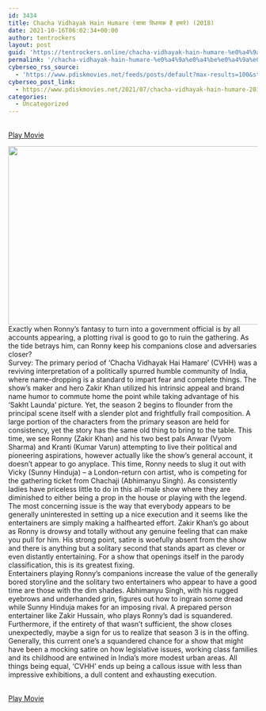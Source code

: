 ```yaml
---
id: 3434
title: Chacha Vidhayak Hain Humare (चाचा विधायक हैं हमारे) (2018)
date: 2021-10-16T06:02:34+00:00
author: tentrockers
layout: post
guid: 'https://tentrockers.online/chacha-vidhayak-hain-humare-%e0%a4%9a%e0%a4%be%e0%a4%9a%e0%a4%be-%e0%a4%b5%e0%a4%bf%e0%a4%a7%e0%a4%be%e0%a4%af%e0%a4%95-%e0%a4%b9%e0%a5%88%e0%a4%82-%e0%a4%b9%e0%a4%ae%e0%a4%be%e0%a4%b0%e0%a5%87-201/'
permalink: '/chacha-vidhayak-hain-humare-%e0%a4%9a%e0%a4%be%e0%a4%9a%e0%a4%be-%e0%a4%b5%e0%a4%bf%e0%a4%a7%e0%a4%be%e0%a4%af%e0%a4%95-%e0%a4%b9%e0%a5%88%e0%a4%82-%e0%a4%b9%e0%a4%ae%e0%a4%be%e0%a4%b0%e0%a5%87-201/'
cyberseo_rss_source:
  - 'https://www.pdiskmovies.net/feeds/posts/default?max-results=100&start-index=1201'
cyberseo_post_link:
  - https://www.pdiskmovies.net/2021/07/chacha-vidhayak-hain-humare-2018.html
categories:
  - Uncategorized
---
```

<a href="https://kuklink.com/1/bnYyZ2U5MDAzeno2" onclick="window.open('https://kuklink.com/1/bnYyZ2U5MDAzeno2','popup','width=600,height=600'); return false;" target="popup" rel="noopener"><br /> Play Movie<br /> </a>

<div class="separator">
  <a href="https://www.pdiskmovies.net/2021/07/j" target="_blank" rel="noopener"><img loading="lazy" border="0" data-original-height="720" data-original-width="1280" height="360" src="https://1.bp.blogspot.com/-39-nHMzf1v4/YO7jifVwt1I/AAAAAAAAZEA/9PQilIju7zUyQjUXPYTVt72hG2SiMBGRQCLcBGAsYHQ/w640-h360/Chacha%2BVidhayak%2BHain%2BHumare%2B%2528%25E0%25A4%259A%25E0%25A4%25BE%25E0%25A4%259A%25E0%25A4%25BE%2B%25E0%25A4%25B5%25E0%25A4%25BF%25E0%25A4%25A7%25E0%25A4%25BE%25E0%25A4%25AF%25E0%25A4%2595%2B%25E0%25A4%25B9%25E0%25A5%2588%25E0%25A4%2582%2B%25E0%25A4%25B9%25E0%25A4%25AE%25E0%25A4%25BE%25E0%25A4%25B0%25E0%25A5%2587%2529%2B%25282018%2529.jpg" width="640" /></a>
</div>

<div>
  <div>
    <span>Exactly when Ronny&#8217;s fantasy to turn into a government official is by all accounts appearing, a plotting rival is good to go to ruin the gathering. As the tide betrays him, can Ronny keep his companions close and adversaries closer?&nbsp;</span>
  </div>
  
  <div>
    <span>Survey: The primary period of &#8216;Chacha Vidhayak Hai Hamare&#8217; (CVHH) was a reviving interpretation of a politically spurred humble community of India, where name-dropping is a standard to impart fear and complete things. The show&#8217;s maker and hero Zakir Khan utilized his intrinsic appeal and brand name humor to commute home the point while taking advantage of his &#8216;Sakht Launda&#8217; picture. Yet, the season 2 begins to flounder from the principal scene itself with a slender plot and frightfully frail composition. A large portion of the characters from the primary season are held for consistency, yet the story has the same old thing to bring to the table. This time, we see Ronny (Zakir Khan) and his two best pals Anwar (Vyom Sharma) and Kranti (Kumar Varun) attempting to live their political and pioneering aspirations, however actually like the show&#8217;s general account, it doesn&#8217;t appear to go anyplace. This time, Ronny needs to slug it out with Vicky (Sunny Hinduja) – a London-return con artist, who is competing for the gathering ticket from Chachaji (Abhimanyu Singh). As consistently ladies have priceless little to do in this all-male show where they are diminished to either being a prop in the house or playing with the legend.&nbsp;</span>
  </div>
  
  <div>
    <span>The most concerning issue is the way that everybody appears to be generally uninterested in setting up a nice execution and it seems like the entertainers are simply making a halfhearted effort. Zakir Khan&#8217;s go about as Ronny is drowsy and totally without any genuine feeling that can make you pull for him. His strong point, satire is woefully absent from the show and there is anything but a solitary second that stands apart as clever or even distantly entertaining. For a show that openings itself in the parody classification, this is its greatest fixing.&nbsp;</span>
  </div>
  
  <div>
    <span>Entertainers playing Ronny&#8217;s companions increase the value of the generally bored storyline and the solitary two entertainers who appear to have a good time are those with the dim shades. Abhimanyu Singh, with his rugged eyebrows and underhanded grin, figures out how to ingrain some dread while Sunny Hinduja makes for an imposing rival. A prepared person entertainer like Zakir Hussain, who plays Ronny&#8217;s dad is squandered. Furthermore, if the entirety of that wasn&#8217;t sufficient, the show closes unexpectedly, maybe a sign for us to realize that season 3 is in the offing.&nbsp;</span>
  </div>
  
  <div>
    <span>Generally, this current one&#8217;s a squandered chance for a show that might have been a mocking satire on how legislative issues, working class families and its childhood are entwined in India&#8217;s more modest urban areas. All things being equal, &#8216;CVHH&#8217; ends up being a callous issue with less than impressive exhibitions, a dull content and exhausting execution.</span>
  </div>
</div>

<a href="https://kuklink.com/1/bnYyZ2U5MDAzeno2" onclick="window.open('https://kuklink.com/1/bnYyZ2U5MDAzeno2','popup','width=600,height=600'); return false;" target="popup" rel="noopener"><br /> Play Movie<br /> </a>
